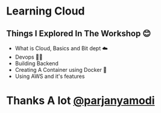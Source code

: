# Learning Cloud 

## Things I Explored In The Workshop :blush:

- What is Cloud, Basics and Bit dept :cloud:
- Devops :man_technologist:
- Building Backend 
- Creating A Container using Docker :whale2:
- Using AWS and it's features


# Thanks A lot [@parjanyamodi](https://github.com/parjanyamodi)
